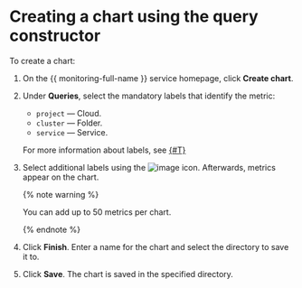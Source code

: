 # Creating a chart using the query constructor

To create a chart:

1. On the {{ monitoring-full-name }} service homepage, click **Create chart**.

1. Under **Queries**, select the mandatory labels that identify the metric:
    - `project` — Cloud.
    - `cluster` — Folder.
    - `service` — Service.

    For more information about labels, see [{#T}](../../concepts/data-model.md)

1. Select additional labels using the ![image](../../_assets/plus-sign.svg) icon. Afterwards, metrics appear on the chart.

    {% note warning %}

    You can add up to 50 metrics per chart.

    {% endnote %}

1. Click **Finish**. Enter a name for the chart and select the directory to save it to.

1. Click **Save**. The chart is saved in the specified directory.

